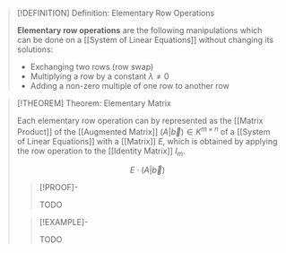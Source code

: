 >[!DEFINITION] Definition: Elementary Row Operations
>
>**Elementary row operations** are the following manipulations which can be done on a [[System of Linear Equations]] without changing its solutions:
>
>- Exchanging two rows (row swap)
>- Multiplying a row by a constant $\lambda \ne 0$ 
>- Adding a non-zero multiple of one row to another row
>

>[!THEOREM] Theorem: Elementary Matrix
>
>Each elementary row operation can by represented as the [[Matrix Product]] of the [[Augmented Matrix]] $(A|\vec{b}) \in K^{m \times n}$ of a [[System of Linear Equations]] with a [[Matrix]] $E$, which is obtained by applying the row operation to the [[Identity Matrix]] $I_m$.
>
>$$
>E \cdot (A|\vec{b})
>$$
>
>>[!PROOF]-
>>
>>TODO
>>
>
>>[!EXAMPLE]-
>>
>>TODO
>>
>